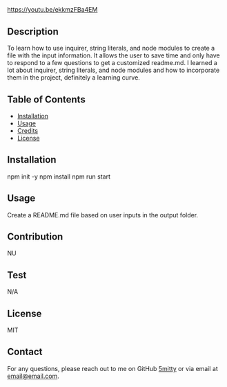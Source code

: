 ## <READMEMACHINE>

https://youtu.be/ekkmzFBa4EM

## Description

To learn how to use inquirer, string literals, and node modules to create a file with the input information. It allows the user to save time and only have to respond to a few questions to get a customized readme.md. I learned a lot about inquirer, string literals, and node modules and how to incorporate them in the project, definitely a learning curve.

## Table of Contents

- [Installation](#installation)
- [Usage](#usage)
- [Credits](#credits)
- [License](#license)

## Installation

npm init -y  npm install  npm run start

## Usage

Create a README.md file based on user inputs in the output folder.

## Contribution

NU

## Test

N/A

## License

MIT

## Contact

For any questions, please reach out to me on GitHub [5mitty](https://github.com/5mitty) or via email at email@email.com.